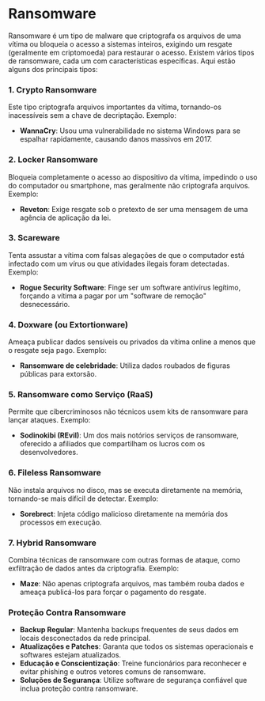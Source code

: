# Ransomware

Ransomware é um tipo de malware que criptografa os arquivos de uma vítima ou bloqueia o acesso a sistemas inteiros, exigindo um resgate (geralmente em criptomoeda) para restaurar o acesso. Existem vários tipos de ransomware, cada um com características específicas. Aqui estão alguns dos principais tipos:

### 1. **Crypto Ransomware**
Este tipo criptografa arquivos importantes da vítima, tornando-os inacessíveis sem a chave de decriptação. Exemplo:
- **WannaCry**: Usou uma vulnerabilidade no sistema Windows para se espalhar rapidamente, causando danos massivos em 2017.

### 2. **Locker Ransomware**
Bloqueia completamente o acesso ao dispositivo da vítima, impedindo o uso do computador ou smartphone, mas geralmente não criptografa arquivos. Exemplo:
- **Reveton**: Exige resgate sob o pretexto de ser uma mensagem de uma agência de aplicação da lei.

### 3. **Scareware**
Tenta assustar a vítima com falsas alegações de que o computador está infectado com um vírus ou que atividades ilegais foram detectadas. Exemplo:
- **Rogue Security Software**: Finge ser um software antivírus legítimo, forçando a vítima a pagar por um "software de remoção" desnecessário.

### 4. **Doxware (ou Extortionware)**
Ameaça publicar dados sensíveis ou privados da vítima online a menos que o resgate seja pago. Exemplo:
- **Ransomware de celebridade**: Utiliza dados roubados de figuras públicas para extorsão.

### 5. **Ransomware como Serviço (RaaS)**
Permite que cibercriminosos não técnicos usem kits de ransomware para lançar ataques. Exemplo:
- **Sodinokibi (REvil)**: Um dos mais notórios serviços de ransomware, oferecido a afiliados que compartilham os lucros com os desenvolvedores.

### 6. **Fileless Ransomware**
Não instala arquivos no disco, mas se executa diretamente na memória, tornando-se mais difícil de detectar. Exemplo:
- **Sorebrect**: Injeta código malicioso diretamente na memória dos processos em execução.

### 7. **Hybrid Ransomware**
Combina técnicas de ransomware com outras formas de ataque, como exfiltração de dados antes da criptografia. Exemplo:
- **Maze**: Não apenas criptografa arquivos, mas também rouba dados e ameaça publicá-los para forçar o pagamento do resgate.

### Proteção Contra Ransomware
- **Backup Regular**: Mantenha backups frequentes de seus dados em locais desconectados da rede principal.
- **Atualizações e Patches**: Garanta que todos os sistemas operacionais e softwares estejam atualizados.
- **Educação e Conscientização**: Treine funcionários para reconhecer e evitar phishing e outros vetores comuns de ransomware.
- **Soluções de Segurança**: Utilize software de segurança confiável que inclua proteção contra ransomware.